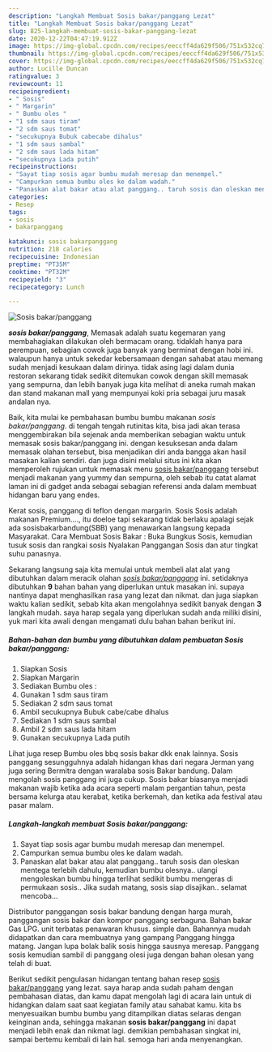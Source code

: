 ```yaml
---
description: "Langkah Membuat Sosis bakar/panggang Lezat"
title: "Langkah Membuat Sosis bakar/panggang Lezat"
slug: 825-langkah-membuat-sosis-bakar-panggang-lezat
date: 2020-12-22T04:47:19.912Z
image: https://img-global.cpcdn.com/recipes/eeccff4da629f506/751x532cq70/sosis-bakarpanggang-foto-resep-utama.jpg
thumbnail: https://img-global.cpcdn.com/recipes/eeccff4da629f506/751x532cq70/sosis-bakarpanggang-foto-resep-utama.jpg
cover: https://img-global.cpcdn.com/recipes/eeccff4da629f506/751x532cq70/sosis-bakarpanggang-foto-resep-utama.jpg
author: Lucille Duncan
ratingvalue: 3
reviewcount: 11
recipeingredient:
- " Sosis"
- " Margarin"
- " Bumbu oles "
- "1 sdm saus tiram"
- "2 sdm saus tomat"
- "secukupnya Bubuk cabecabe dihalus"
- "1 sdm saus sambal"
- "2 sdm saus lada hitam"
- "secukupnya Lada putih"
recipeinstructions:
- "Sayat tiap sosis agar bumbu mudah meresap dan menempel."
- "Campurkan semua bumbu oles ke dalam wadah."
- "Panaskan alat bakar atau alat panggang.. taruh sosis dan oleskan mentega terlebih dahulu, kemudian bumbu olesnya.. ulangi mengoleskan bumbu hingga terlihat sedikit bumbu mengeras di permukaan sosis.. Jika sudah matang, sosis siap disajikan.. selamat mencoba..."
categories:
- Resep
tags:
- sosis
- bakarpanggang

katakunci: sosis bakarpanggang 
nutrition: 218 calories
recipecuisine: Indonesian
preptime: "PT35M"
cooktime: "PT32M"
recipeyield: "3"
recipecategory: Lunch

---
```



![Sosis bakar/panggang](https://img-global.cpcdn.com/recipes/eeccff4da629f506/751x532cq70/sosis-bakarpanggang-foto-resep-utama.jpg)

<b><i>sosis bakar/panggang</i></b>, Memasak adalah suatu kegemaran yang membahagiakan dilakukan oleh bermacam orang. tidaklah hanya para perempuan, sebagian cowok juga banyak yang berminat dengan hobi ini. walaupun hanya untuk sekedar kebersamaan dengan sahabat atau memang sudah menjadi kesukaan dalam dirinya. tidak asing lagi dalam dunia restoran sekarang tidak sedikit ditemukan cowok dengan skill memasak yang sempurna, dan lebih banyak juga kita melihat di aneka rumah makan dan stand makanan mall yang mempunyai koki pria sebagai juru masak andalan nya.

Baik, kita mulai ke pembahasan bumbu bumbu makanan <i>sosis bakar/panggang</i>. di tengah tengah rutinitas kita, bisa jadi akan terasa menggembirakan bila sejenak anda memberikan sebagian waktu untuk memasak sosis bakar/panggang ini. dengan kesuksesan anda dalam memasak olahan tersebut, bisa menjadikan diri anda bangga akan hasil masakan kalian sendiri. dan juga disini melalui situs ini kita akan memperoleh rujukan untuk memasak menu <u>sosis bakar/panggang</u> tersebut menjadi makanan yang yummy dan sempurna, oleh sebab itu catat alamat laman ini di gadget anda sebagai sebagian referensi anda dalam membuat hidangan baru yang endes.

Kerat sosis, panggang di teflon dengan margarin. Sosis Sosis adalah makanan Premium…., itu doeloe tapi sekarang tidak berlaku apalagi sejak ada sosisbakarbandung(SBB) yang menawarkan langsung kepada Masyarakat. Cara Membuat Sosis Bakar : Buka Bungkus Sosis, kemudian tusuk sosis dan rangkai sosis Nyalakan Panggangan Sosis dan atur tingkat suhu panasnya.


Sekarang langsung saja kita memulai untuk membeli alat alat yang dibutuhkan dalam meracik olahan <u><i>sosis bakar/panggang</i></u> ini. setidaknya dibutuhkan <b>9</b> bahan bahan yang diperlukan untuk masakan ini. supaya nantinya dapat menghasilkan rasa yang lezat dan nikmat. dan juga siapkan waktu kalian sedikit, sebab kita akan mengolahnya sedikit banyak dengan <b>3</b> langkah mudah. saya harap segala yang diperlukan sudah anda miliki disini, yuk mari kita awali dengan mengamati dulu bahan bahan berikut ini.

<!--inarticleads1-->

##### Bahan-bahan dan bumbu yang dibutuhkan dalam pembuatan Sosis bakar/panggang:

1. Siapkan  Sosis
1. Siapkan  Margarin
1. Sediakan  Bumbu oles :
1. Gunakan 1 sdm saus tiram
1. Sediakan 2 sdm saus tomat
1. Ambil secukupnya Bubuk cabe/cabe dihalus
1. Sediakan 1 sdm saus sambal
1. Ambil 2 sdm saus lada hitam
1. Gunakan secukupnya Lada putih


Lihat juga resep Bumbu oles bbq sosis bakar dkk enak lainnya. Sosis panggang sesungguhnya adalah hidangan khas dari negara Jerman yang juga sering Bermitra dengan waralaba sosis Bakar bandung. Dalam mengolah sosis panggang ini juga cukup. Sosis bakar biasanya menjadi makanan wajib ketika ada acara seperti malam pergantian tahun, pesta bersama kelurga atau kerabat, ketika berkemah, dan ketika ada festival atau pasar malam. 

<!--inarticleads2-->

##### Langkah-langkah membuat Sosis bakar/panggang:

1. Sayat tiap sosis agar bumbu mudah meresap dan menempel.
1. Campurkan semua bumbu oles ke dalam wadah.
1. Panaskan alat bakar atau alat panggang.. taruh sosis dan oleskan mentega terlebih dahulu, kemudian bumbu olesnya.. ulangi mengoleskan bumbu hingga terlihat sedikit bumbu mengeras di permukaan sosis.. Jika sudah matang, sosis siap disajikan.. selamat mencoba...


Distributor panggangan sosis bakar bandung dengan harga murah, panggangan sosis bakar dan kompor panggang serbaguna. Bahan bakar Gas LPG. unit terbatas penawaran khusus. simple dan. Bahannya mudah didapatkan dan cara membuatnya yang gampang Panggang hingga matang. Jangan lupa bolak balik sosis hingga sausnya meresap. Panggang sosis kemudian sambil di panggang olesi juga dengan bahan olesan yang telah di buat. 

Berikut sedikit pengulasan hidangan tentang bahan resep <u>sosis bakar/panggang</u> yang lezat. saya harap anda sudah paham dengan pembahasan diatas, dan kamu dapat mengolah lagi di acara lain untuk di hidangkan dalam saat saat kegiatan family atau sahabat kamu. kita bs menyesuaikan bumbu bumbu yang ditampilkan diatas selaras dengan keinginan anda, sehingga makanan <b>sosis bakar/panggang</b> ini dapat menjadi lebih enak dan nikmat lagi. demikian pembahasan singkat ini, sampai bertemu kembali di lain hal. semoga hari anda menyenangkan.

